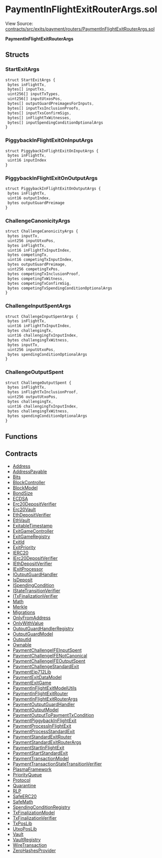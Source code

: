 # PaymentInFlightExitRouterArgs.sol

View Source: [contracts/src/exits/payment/routers/PaymentInFlightExitRouterArgs.sol](../../contracts/src/exits/payment/routers/PaymentInFlightExitRouterArgs.sol)

**PaymentInFlightExitRouterArgs**

## Structs
### StartExitArgs

```js
struct StartExitArgs {
 bytes inFlightTx,
 bytes[] inputTxs,
 uint256[] inputTxTypes,
 uint256[] inputUtxosPos,
 bytes[] outputGuardPreimagesForInputs,
 bytes[] inputTxsInclusionProofs,
 bytes[] inputTxsConfirmSigs,
 bytes[] inFlightTxWitnesses,
 bytes[] inputSpendingConditionOptionalArgs
}
```

### PiggybackInFlightExitOnInputArgs

```js
struct PiggybackInFlightExitOnInputArgs {
 bytes inFlightTx,
 uint16 inputIndex
}
```

### PiggybackInFlightExitOnOutputArgs

```js
struct PiggybackInFlightExitOnOutputArgs {
 bytes inFlightTx,
 uint16 outputIndex,
 bytes outputGuardPreimage
}
```

### ChallengeCanonicityArgs

```js
struct ChallengeCanonicityArgs {
 bytes inputTx,
 uint256 inputUtxoPos,
 bytes inFlightTx,
 uint16 inFlightTxInputIndex,
 bytes competingTx,
 uint16 competingTxInputIndex,
 bytes outputGuardPreimage,
 uint256 competingTxPos,
 bytes competingTxInclusionProof,
 bytes competingTxWitness,
 bytes competingTxConfirmSig,
 bytes competingTxSpendingConditionOptionalArgs
}
```

### ChallengeInputSpentArgs

```js
struct ChallengeInputSpentArgs {
 bytes inFlightTx,
 uint16 inFlightTxInputIndex,
 bytes challengingTx,
 uint16 challengingTxInputIndex,
 bytes challengingTxWitness,
 bytes inputTx,
 uint256 inputUtxoPos,
 bytes spendingConditionOptionalArgs
}
```

### ChallengeOutputSpent

```js
struct ChallengeOutputSpent {
 bytes inFlightTx,
 bytes inFlightTxInclusionProof,
 uint256 outputUtxoPos,
 bytes challengingTx,
 uint16 challengingTxInputIndex,
 bytes challengingTxWitness,
 bytes spendingConditionOptionalArgs
}
```

## Functions

## Contracts

* [Address](Address.md)
* [AddressPayable](AddressPayable.md)
* [Bits](Bits.md)
* [BlockController](BlockController.md)
* [BlockModel](BlockModel.md)
* [BondSize](BondSize.md)
* [ECDSA](ECDSA.md)
* [Erc20DepositVerifier](Erc20DepositVerifier.md)
* [Erc20Vault](Erc20Vault.md)
* [EthDepositVerifier](EthDepositVerifier.md)
* [EthVault](EthVault.md)
* [ExitableTimestamp](ExitableTimestamp.md)
* [ExitGameController](ExitGameController.md)
* [ExitGameRegistry](ExitGameRegistry.md)
* [ExitId](ExitId.md)
* [ExitPriority](ExitPriority.md)
* [IERC20](IERC20.md)
* [IErc20DepositVerifier](IErc20DepositVerifier.md)
* [IEthDepositVerifier](IEthDepositVerifier.md)
* [IExitProcessor](IExitProcessor.md)
* [IOutputGuardHandler](IOutputGuardHandler.md)
* [IsDeposit](IsDeposit.md)
* [ISpendingCondition](ISpendingCondition.md)
* [IStateTransitionVerifier](IStateTransitionVerifier.md)
* [ITxFinalizationVerifier](ITxFinalizationVerifier.md)
* [Math](Math.md)
* [Merkle](Merkle.md)
* [Migrations](Migrations.md)
* [OnlyFromAddress](OnlyFromAddress.md)
* [OnlyWithValue](OnlyWithValue.md)
* [OutputGuardHandlerRegistry](OutputGuardHandlerRegistry.md)
* [OutputGuardModel](OutputGuardModel.md)
* [OutputId](OutputId.md)
* [Ownable](Ownable.md)
* [PaymentChallengeIFEInputSpent](PaymentChallengeIFEInputSpent.md)
* [PaymentChallengeIFENotCanonical](PaymentChallengeIFENotCanonical.md)
* [PaymentChallengeIFEOutputSpent](PaymentChallengeIFEOutputSpent.md)
* [PaymentChallengeStandardExit](PaymentChallengeStandardExit.md)
* [PaymentEip712Lib](PaymentEip712Lib.md)
* [PaymentExitDataModel](PaymentExitDataModel.md)
* [PaymentExitGame](PaymentExitGame.md)
* [PaymentInFlightExitModelUtils](PaymentInFlightExitModelUtils.md)
* [PaymentInFlightExitRouter](PaymentInFlightExitRouter.md)
* [PaymentInFlightExitRouterArgs](PaymentInFlightExitRouterArgs.md)
* [PaymentOutputGuardHandler](PaymentOutputGuardHandler.md)
* [PaymentOutputModel](PaymentOutputModel.md)
* [PaymentOutputToPaymentTxCondition](PaymentOutputToPaymentTxCondition.md)
* [PaymentPiggybackInFlightExit](PaymentPiggybackInFlightExit.md)
* [PaymentProcessInFlightExit](PaymentProcessInFlightExit.md)
* [PaymentProcessStandardExit](PaymentProcessStandardExit.md)
* [PaymentStandardExitRouter](PaymentStandardExitRouter.md)
* [PaymentStandardExitRouterArgs](PaymentStandardExitRouterArgs.md)
* [PaymentStartInFlightExit](PaymentStartInFlightExit.md)
* [PaymentStartStandardExit](PaymentStartStandardExit.md)
* [PaymentTransactionModel](PaymentTransactionModel.md)
* [PaymentTransactionStateTransitionVerifier](PaymentTransactionStateTransitionVerifier.md)
* [PlasmaFramework](PlasmaFramework.md)
* [PriorityQueue](PriorityQueue.md)
* [Protocol](Protocol.md)
* [Quarantine](Quarantine.md)
* [RLP](RLP.md)
* [SafeERC20](SafeERC20.md)
* [SafeMath](SafeMath.md)
* [SpendingConditionRegistry](SpendingConditionRegistry.md)
* [TxFinalizationModel](TxFinalizationModel.md)
* [TxFinalizationVerifier](TxFinalizationVerifier.md)
* [TxPosLib](TxPosLib.md)
* [UtxoPosLib](UtxoPosLib.md)
* [Vault](Vault.md)
* [VaultRegistry](VaultRegistry.md)
* [WireTransaction](WireTransaction.md)
* [ZeroHashesProvider](ZeroHashesProvider.md)
